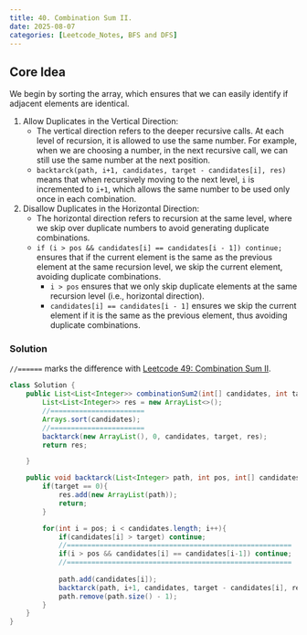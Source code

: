 ```yaml
---
title: 40. Combination Sum II.
date: 2025-08-07
categories: [Leetcode_Notes, BFS and DFS]
---
```


## Core Idea
We begin by sorting the array, which ensures that we can easily identify if adjacent elements are identical.  

1. Allow Duplicates in the Vertical Direction:
   - The vertical direction refers to the deeper recursive calls. At each level of recursion, it is allowed to use the same number. For example, when we are choosing a number, in the next recursive call, we can still use the same number at the next position.
   - `backtarck(path, i+1, candidates, target - candidates[i], res)` means that when recursively moving to the next level, `i` is incremented to `i+1`, which allows the same number to be used only once in each combination.
2. Disallow Duplicates in the Horizontal Direction:
   - The horizontal direction refers to recursion at the same level, where we skip over duplicate numbers to avoid generating duplicate combinations.
   - `if (i > pos && candidates[i] == candidates[i - 1]) continue;` ensures that if the current element is the same as the previous element at the same recursion level, we skip the current element, avoiding duplicate combinations.
     - `i > pos` ensures that we only skip duplicate elements at the same recursion level (i.e., horizontal direction). 
     - `candidates[i] == candidates[i - 1]` ensures we skip the current element if it is the same as the previous element, thus avoiding duplicate combinations.

### Solution
`//======` marks the difference with [Leetcode 49: Combination Sum II](https://liaxliang.github.io/39-combination-sum/).
```java
class Solution {
    public List<List<Integer>> combinationSum2(int[] candidates, int target) {
        List<List<Integer>> res = new ArrayList<>();
        //=======================
        Arrays.sort(candidates);
        //=======================
        backtarck(new ArrayList(), 0, candidates, target, res);
        return res;

    }

    public void backtarck(List<Integer> path, int pos, int[] candidates, int target, List<List<Integer>> res){
        if(target == 0){
            res.add(new ArrayList(path));
            return;
        }

        for(int i = pos; i < candidates.length; i++){
            if(candidates[i] > target) continue;
            //=======================================================
            if(i > pos && candidates[i] == candidates[i-1]) continue;
            //=======================================================
            
            path.add(candidates[i]);
            backtarck(path, i+1, candidates, target - candidates[i], res);
            path.remove(path.size() - 1);
        }
    }
}
```